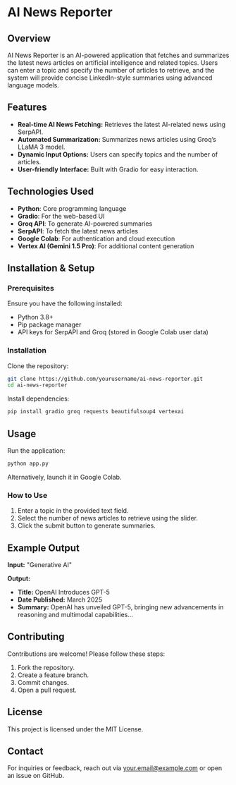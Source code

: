 # AI News Reporter

## Overview
AI News Reporter is an AI-powered application that fetches and summarizes the latest news articles on artificial intelligence and related topics. Users can enter a topic and specify the number of articles to retrieve, and the system will provide concise LinkedIn-style summaries using advanced language models.

## Features
- **Real-time AI News Fetching:** Retrieves the latest AI-related news using SerpAPI.
- **Automated Summarization:** Summarizes news articles using Groq’s LLaMA 3 model.
- **Dynamic Input Options:** Users can specify topics and the number of articles.
- **User-friendly Interface:** Built with Gradio for easy interaction.

## Technologies Used
- **Python**: Core programming language
- **Gradio**: For the web-based UI
- **Groq API**: To generate AI-powered summaries
- **SerpAPI**: To fetch the latest news articles
- **Google Colab**: For authentication and cloud execution
- **Vertex AI (Gemini 1.5 Pro)**: For additional content generation

## Installation & Setup
### Prerequisites
Ensure you have the following installed:
- Python 3.8+
- Pip package manager
- API keys for SerpAPI and Groq (stored in Google Colab user data)

### Installation
Clone the repository:
```sh
git clone https://github.com/yourusername/ai-news-reporter.git
cd ai-news-reporter
```
Install dependencies:
```sh
pip install gradio groq requests beautifulsoup4 vertexai
```

## Usage
Run the application:
```sh
python app.py
```
Alternatively, launch it in Google Colab.

### How to Use
1. Enter a topic in the provided text field.
2. Select the number of news articles to retrieve using the slider.
3. Click the submit button to generate summaries.

## Example Output
**Input:** "Generative AI"

**Output:**
- **Title:** OpenAI Introduces GPT-5
- **Date Published:** March 2025
- **Summary:** OpenAI has unveiled GPT-5, bringing new advancements in reasoning and multimodal capabilities...

## Contributing
Contributions are welcome! Please follow these steps:
1. Fork the repository.
2. Create a feature branch.
3. Commit changes.
4. Open a pull request.

## License
This project is licensed under the MIT License.

## Contact
For inquiries or feedback, reach out via [your.email@example.com](mailto:your.email@example.com) or open an issue on GitHub.

